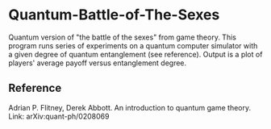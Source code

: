 # Quantum-Battle-of-The-Sexes
Quantum version of "the battle of the sexes" from game theory. This program runs series of experiments on a quantum computer simulator with a given degree of quantum entanglement (see reference). Output is a plot of players' average payoff versus entanglement degree.

## Reference
Adrian P. Flitney, Derek Abbott. An introduction to quantum game theory. Link: arXiv:quant-ph/0208069

